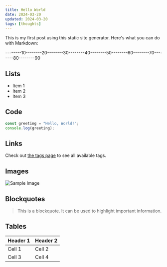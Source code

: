 ```yaml
---
title: Hello World
date: 2024-03-20
updated: 2024-03-20
tags: [thoughts]
---
```

This is my first post using this static site generator. Here's what you can do with Markdown:


--------10--------20--------30--------40--------50--------60--------70--------80--------90


## Lists

- Item 1
- Item 2
- Item 3

## Code

```typescript
const greeting = "Hello, World!";
console.log(greeting);
```

## Links

Check out [the tags page](/tags) to see all available tags.

## Images

![Sample Image](https://picsum.photos/200/300)

## Blockquotes

> This is a blockquote. It can be used to highlight important information.

## Tables

| Header 1 | Header 2 |
|----------|----------|
| Cell 1   | Cell 2   |
| Cell 3   | Cell 4   | 